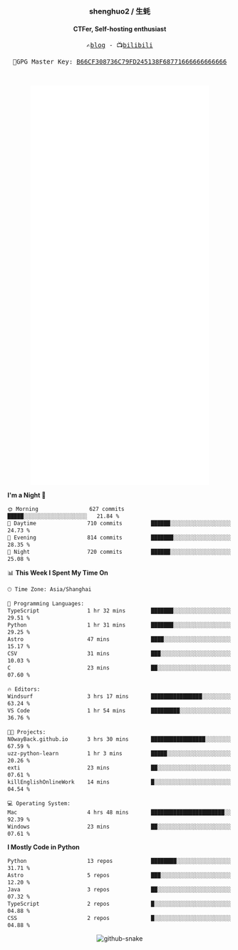 <h3 align="center"> shenghuo2 / 生蚝 </h3>
<h4 align="center" >CTFer, Self-hosting enthusiast</h3>


<p align="center">
  <samp>
    ✍️<a href="https://blog.shenghuo2.top/">blog</a> -
    📺<a href="https://space.bilibili.com/85894935">bilibili</a>
  </samp>
</p>
<p align="center">
  <samp>
     🔐GPG Master Key: <a align="center" href="https://github.com/shenghuo2.gpg">B66CF308736C79FD245138F68771666666666666</a>
  </samp>
</p>
<br>
<p align="center">
  <a href="https://github.com/shenghuo2">
    <img width="400" align="top" src="https://github.com/shenghuo2/shenghuo2/blob/main/metrics.left.svg" />
  </a>
  <a href="https://github.com/shenghuo2">
    <img width="400" align="top" src="https://github.com/shenghuo2/shenghuo2/blob/main/metrics.right.svg" />
  </a>
</p>


<!--START_SECTION:waka-->
**I'm a Night 🦉** 

```text
🌞 Morning                627 commits         █████░░░░░░░░░░░░░░░░░░░░   21.84 % 
🌆 Daytime                710 commits         ██████░░░░░░░░░░░░░░░░░░░   24.73 % 
🌃 Evening                814 commits         ███████░░░░░░░░░░░░░░░░░░   28.35 % 
🌙 Night                  720 commits         ██████░░░░░░░░░░░░░░░░░░░   25.08 % 
```


📊 **This Week I Spent My Time On** 

```text
🕑︎ Time Zone: Asia/Shanghai

💬 Programming Languages: 
TypeScript               1 hr 32 mins        ███████░░░░░░░░░░░░░░░░░░   29.51 % 
Python                   1 hr 31 mins        ███████░░░░░░░░░░░░░░░░░░   29.25 % 
Astro                    47 mins             ████░░░░░░░░░░░░░░░░░░░░░   15.17 % 
CSV                      31 mins             ███░░░░░░░░░░░░░░░░░░░░░░   10.03 % 
C                        23 mins             ██░░░░░░░░░░░░░░░░░░░░░░░   07.60 % 

🔥 Editors: 
Windsurf                 3 hrs 17 mins       ████████████████░░░░░░░░░   63.24 % 
VS Code                  1 hr 54 mins        █████████░░░░░░░░░░░░░░░░   36.76 % 

🐱‍💻 Projects: 
N0wayBack.github.io      3 hrs 30 mins       █████████████████░░░░░░░░   67.59 % 
uzz-python-learn         1 hr 3 mins         █████░░░░░░░░░░░░░░░░░░░░   20.26 % 
exti                     23 mins             ██░░░░░░░░░░░░░░░░░░░░░░░   07.61 % 
killEnglishOnlineWork    14 mins             █░░░░░░░░░░░░░░░░░░░░░░░░   04.54 % 

💻 Operating System: 
Mac                      4 hrs 48 mins       ███████████████████████░░   92.39 % 
Windows                  23 mins             ██░░░░░░░░░░░░░░░░░░░░░░░   07.61 % 
```

**I Mostly Code in Python** 

```text
Python                   13 repos            ████████░░░░░░░░░░░░░░░░░   31.71 % 
Astro                    5 repos             ███░░░░░░░░░░░░░░░░░░░░░░   12.20 % 
Java                     3 repos             ██░░░░░░░░░░░░░░░░░░░░░░░   07.32 % 
TypeScript               2 repos             █░░░░░░░░░░░░░░░░░░░░░░░░   04.88 % 
CSS                      2 repos             █░░░░░░░░░░░░░░░░░░░░░░░░   04.88 % 
```




<!--END_SECTION:waka-->


<div align="center">
  <picture>
    <source media="(prefers-color-scheme: dark)" srcset="https://gist.githubusercontent.com/shenghuo2/bfce20b14ab0484cef03bae6e60e0b3a/raw/github-snake-dark.svg" />
    <source media="(prefers-color-scheme: light)" srcset="https://gist.githubusercontent.com/shenghuo2/bfce20b14ab0484cef03bae6e60e0b3a/raw/github-snake.svg" />
    <img alt="github-snake" src="https://gist.githubusercontent.com/shenghuo2/bfce20b14ab0484cef03bae6e60e0b3a/raw/github-snake.svg" />
  </picture>
</div>

<!--
**shenghuo2/shenghuo2** is a ✨ _special_ ✨ repository because its `README.md` (this file) appears on your GitHub profile.

Here are some ideas to get you started:

- 🔭 I’m currently working on ...
- 🌱 I’m currently learning ...
- 👯 I’m looking to collaborate on ...
- 🤔 I’m looking for help with ...
- 💬 Ask me about ...
- 📫 How to reach me: ...
- 😄 Pronouns: ...
- ⚡ Fun fact: ...
-->
